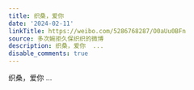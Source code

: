 ```yaml
---
title: 织桑，爱你
date: '2024-02-11'
linkTitle: https://weibo.com/5286768287/O0aUu0BFn
source: 多次婉拒久保织织的微博
description: 织桑，爱你  ...
disable_comments: true
---
```

织桑，爱你  ...